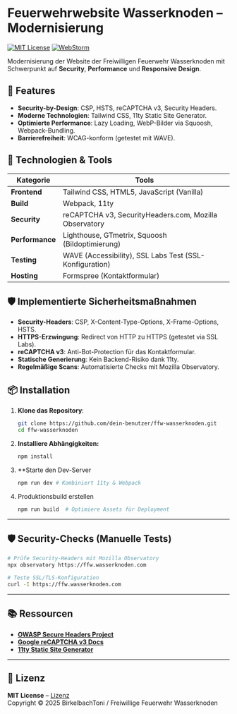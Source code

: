 # Feuerwehrwebsite Wasserknoden – Modernisierung

[![MIT License](https://img.shields.io/badge/License-MIT-green.svg)](https://opensource.org/licenses/MIT)
[![WebStorm](https://img.shields.io/badge/Built%20with-WebStorm-000000.svg)](https://www.jetbrains.com/webstorm/)

Modernisierung der Website der Freiwilligen Feuerwehr Wasserknoden mit Schwerpunkt auf **Security**, **Performance** und **Responsive Design**.


## 🚀 Features
- **Security-by-Design**: CSP, HSTS, reCAPTCHA v3, Security Headers.
- **Moderne Technologien**: Tailwind CSS, 11ty Static Site Generator.
- **Optimierte Performance**: Lazy Loading, WebP-Bilder via Squoosh, Webpack-Bundling.
- **Barrierefreiheit**: WCAG-konform (getestet mit WAVE).

## 🔧 Technologien & Tools
| Kategorie       | Tools                                                                                     |
|-----------------|------------------------------------------------------------------------------------------|
| **Frontend**    | Tailwind CSS, HTML5, JavaScript (Vanilla)                                                |
| **Build**       | Webpack, 11ty                                                                           |
| **Security**    | reCAPTCHA v3, SecurityHeaders.com, Mozilla Observatory                                   |
| **Performance** | Lighthouse, GTmetrix, Squoosh (Bildoptimierung)                                         |
| **Testing**     | WAVE (Accessibility), SSL Labs Test (SSL-Konfiguration)                                 |
| **Hosting**     | Formspree (Kontaktformular)                                                             |

## 🛡️ Implementierte Sicherheitsmaßnahmen
- **Security-Headers**: CSP, X-Content-Type-Options, X-Frame-Options, HSTS.
- **HTTPS-Erzwingung**: Redirect von HTTP zu HTTPS (getestet via SSL Labs).
- **reCAPTCHA v3**: Anti-Bot-Protection für das Kontaktformular.
- **Statische Generierung**: Kein Backend-Risiko dank 11ty.
- **Regelmäßige Scans**: Automatisierte Checks mit Mozilla Observatory.

## 📦 Installation
1. **Klone das Repository**:
   ```bash
   git clone https://github.com/dein-benutzer/ffw-wasserknoden.git
   cd ffw-wasserknoden
   ```

2. **Installiere Abhängigkeiten:**
   ```bash
   npm install
   ```

3. **Starte den Dev-Server
   ```bash
   npm run dev # Kombiniert 11ty & Webpack
   ```

4. Produktionsbuild erstellen
   ```bash
   npm run build  # Optimiere Assets für Deployment
   ```

---

## 🛡️ Security-Checks (Manuelle Tests)
```bash
# Prüfe Security-Headers mit Mozilla Observatory
npx observatory https://ffw.wasserknoden.com

# Teste SSL/TLS-Konfiguration
curl -I https://ffw.wasserknoden.com
```

---

## 📚 Ressourcen
- [**OWASP Secure Headers Project**](https://owasp.org/www-project-secure-headers/)
- [**Google reCAPTCHA v3 Docs**](https://developers.google.com/recaptcha/docs/v3?hl=de)
- [**11ty Static Site Generator**](https://www.11ty.dev/docs/)

---

## 📄 Lizenz
**MIT License** – [Lizenz](LICENSE)  
Copyright © 2025 BirkelbachToni / Freiwillige Feuerwehr Wasserknoden
